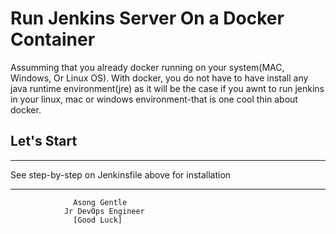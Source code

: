 # Run Jenkins Server On a Docker Container

Assumming that you already docker running on your system(MAC, Windows, Or Linux OS).
With docker, you do not have to have install any java runtime environment(jre) as it will be 
the case if you awnt to run jenkins in your linux, mac or windows environment-that is one cool thin about docker.

## Let's Start
---
See step-by-step on Jenkinsfile above for installation

---
                  Asong Gentle
                Jr DevOps Engineer
                  [Good Luck]
